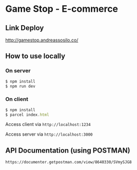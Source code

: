 # Game Stop - E-commerce

## Link Deploy
http://gamestop.andreassosilo.co/

## How to use locally

### On server
```javascript
$ npm install
$ npm run dev
```

### On client
```javascript
$ npm install
$ parcel index.html
```
Access client via `http://localhost:1234`

Access server via `http://localhost:3000`

## API Documentation (using POSTMAN)
```
https://documenter.getpostman.com/view/8640330/SVmySJG8
```
